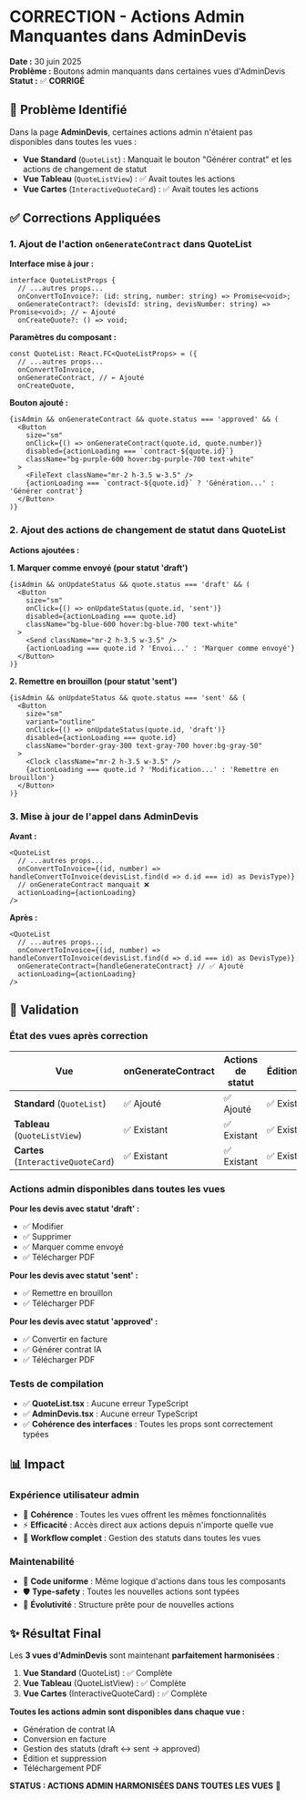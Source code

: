 # CORRECTION - Actions Admin Manquantes dans AdminDevis

**Date :** 30 juin 2025  
**Problème :** Boutons admin manquants dans certaines vues d'AdminDevis  
**Statut :** ✅ **CORRIGÉ**

## 🐛 Problème Identifié

Dans la page **AdminDevis**, certaines actions admin n'étaient pas disponibles dans toutes les vues :
- **Vue Standard** (`QuoteList`) : Manquait le bouton "Générer contrat" et les actions de changement de statut
- **Vue Tableau** (`QuoteListView`) : ✅ Avait toutes les actions
- **Vue Cartes** (`InteractiveQuoteCard`) : ✅ Avait toutes les actions

## ✅ Corrections Appliquées

### 1. Ajout de l'action `onGenerateContract` dans QuoteList

**Interface mise à jour :**
```tsx
interface QuoteListProps {
  // ...autres props...
  onConvertToInvoice?: (id: string, number: string) => Promise<void>;
  onGenerateContract?: (devisId: string, devisNumber: string) => Promise<void>; // ← Ajouté
  onCreateQuote?: () => void;
```

**Paramètres du composant :**
```tsx
const QuoteList: React.FC<QuoteListProps> = ({
  // ...autres props...
  onConvertToInvoice,
  onGenerateContract, // ← Ajouté
  onCreateQuote,
```

**Bouton ajouté :**
```tsx
{isAdmin && onGenerateContract && quote.status === 'approved' && (
  <Button
    size="sm"
    onClick={() => onGenerateContract(quote.id, quote.number)}
    disabled={actionLoading === `contract-${quote.id}`}
    className="bg-purple-600 hover:bg-purple-700 text-white"
  >
    <FileText className="mr-2 h-3.5 w-3.5" />
    {actionLoading === `contract-${quote.id}` ? 'Génération...' : 'Générer contrat'}
  </Button>
)}
```

### 2. Ajout des actions de changement de statut dans QuoteList

**Actions ajoutées :**

**1. Marquer comme envoyé (pour statut 'draft')**
```tsx
{isAdmin && onUpdateStatus && quote.status === 'draft' && (
  <Button
    size="sm"
    onClick={() => onUpdateStatus(quote.id, 'sent')}
    disabled={actionLoading === quote.id}
    className="bg-blue-600 hover:bg-blue-700 text-white"
  >
    <Send className="mr-2 h-3.5 w-3.5" />
    {actionLoading === quote.id ? 'Envoi...' : 'Marquer comme envoyé'}
  </Button>
)}
```

**2. Remettre en brouillon (pour statut 'sent')**
```tsx
{isAdmin && onUpdateStatus && quote.status === 'sent' && (
  <Button
    size="sm"
    variant="outline"
    onClick={() => onUpdateStatus(quote.id, 'draft')}
    disabled={actionLoading === quote.id}
    className="border-gray-300 text-gray-700 hover:bg-gray-50"
  >
    <Clock className="mr-2 h-3.5 w-3.5" />
    {actionLoading === quote.id ? 'Modification...' : 'Remettre en brouillon'}
  </Button>
)}
```

### 3. Mise à jour de l'appel dans AdminDevis

**Avant :**
```tsx
<QuoteList
  // ...autres props...
  onConvertToInvoice={(id, number) => handleConvertToInvoice(devisList.find(d => d.id === id) as DevisType)}
  // onGenerateContract manquait ❌
  actionLoading={actionLoading}
/>
```

**Après :**
```tsx
<QuoteList
  // ...autres props...
  onConvertToInvoice={(id, number) => handleConvertToInvoice(devisList.find(d => d.id === id) as DevisType)}
  onGenerateContract={handleGenerateContract} // ✅ Ajouté
  actionLoading={actionLoading}
/>
```

## 🧪 Validation

### État des vues après correction

| Vue | onGenerateContract | Actions de statut | Édition/Suppression |
|-----|-------------------|-------------------|-------------------|
| **Standard** (`QuoteList`) | ✅ Ajouté | ✅ Ajouté | ✅ Existant |
| **Tableau** (`QuoteListView`) | ✅ Existant | ✅ Existant | ✅ Existant |
| **Cartes** (`InteractiveQuoteCard`) | ✅ Existant | ✅ Existant | ✅ Existant |

### Actions admin disponibles dans toutes les vues

**Pour les devis avec statut 'draft' :**
- ✅ Modifier
- ✅ Supprimer
- ✅ Marquer comme envoyé
- ✅ Télécharger PDF

**Pour les devis avec statut 'sent' :**
- ✅ Remettre en brouillon
- ✅ Télécharger PDF

**Pour les devis avec statut 'approved' :**
- ✅ Convertir en facture
- ✅ Générer contrat IA
- ✅ Télécharger PDF

### Tests de compilation
- ✅ **QuoteList.tsx** : Aucune erreur TypeScript
- ✅ **AdminDevis.tsx** : Aucune erreur TypeScript
- ✅ **Cohérence des interfaces** : Toutes les props sont correctement typées

## 📊 Impact

### Expérience utilisateur admin
- 🎯 **Cohérence** : Toutes les vues offrent les mêmes fonctionnalités
- ⚡ **Efficacité** : Accès direct aux actions depuis n'importe quelle vue
- 🔄 **Workflow complet** : Gestion des statuts dans toutes les vues

### Maintenabilité
- 📝 **Code uniforme** : Même logique d'actions dans tous les composants
- 🛡️ **Type-safety** : Toutes les nouvelles actions sont typées
- 🔧 **Évolutivité** : Structure prête pour de nouvelles actions

## ✨ Résultat Final

Les **3 vues d'AdminDevis** sont maintenant **parfaitement harmonisées** :

1. **Vue Standard** (QuoteList) : ✅ Complète
2. **Vue Tableau** (QuoteListView) : ✅ Complète  
3. **Vue Cartes** (InteractiveQuoteCard) : ✅ Complète

**Toutes les actions admin sont disponibles dans chaque vue :**
- Génération de contrat IA
- Conversion en facture
- Gestion des statuts (draft ↔ sent → approved)
- Édition et suppression
- Téléchargement PDF

**STATUS : ACTIONS ADMIN HARMONISÉES DANS TOUTES LES VUES** 🎉
